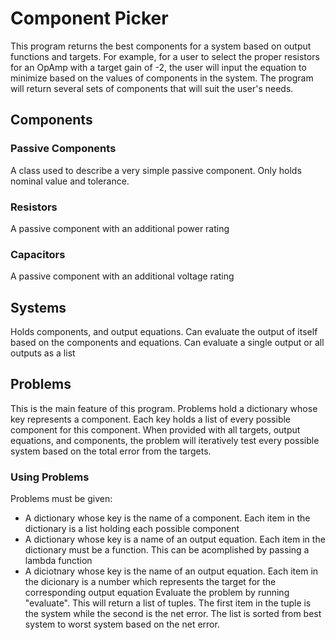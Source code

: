 # Component Picker
This program returns the best components for a system based on output functions and targets. For example, for a user to select the proper resistors for an OpAmp with a target gain of -2, the user will input the equation to minimize based on the values of components in the system. The program will return several sets of components that will suit the user's needs.
## Components
### Passive Components
A class used to describe a very simple passive component. Only holds nominal value and tolerance.
### Resistors
 A passive component with an additional power rating
### Capacitors
A passive component with an additional voltage rating
## Systems
Holds components, and output equations. Can evaluate the output of itself based on the components and equations. Can evaluate a single output or all outputs as a list
## Problems
This is the main feature of this program. Problems hold a dictionary whose key represents a component. Each key holds a list of every possible component for this component. When provided with all targets, output equations, and components, the problem will iteratively test every possible system based on the total error from the targets.
### Using Problems
Problems must be given:
- A dictionary whose key is the name of a component. Each item in the dictionary is a list holding each possible component
- A dictionary whose key is a name of an output equation. Each item in the dictionary must be a function. This can be acomplished by passing a lambda function
- A diciotnary whose key is the name of an output equation. Each item in the dicionary is a number which represents the target for the corresponding output equation
Evaluate the problem by running "evaluate". This will return a list of tuples. The first item in the tuple is the system while the second is the net error. The list is sorted from best system to worst system based on the net error.
